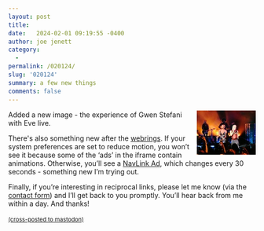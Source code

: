 ```yaml
---
layout: post
title:  
date:   2024-02-01 09:19:55 -0400
author: joe jenett
category:
  -  
permalink: /020124/
slug: '020124'
summary: a few new things
comments: false
---
```

<p><a href="/images/show?image=gweneve"><img src="/images/thumbs/thumb_gweneve.jpg" width="120" alt="gwen and eve - an experience" style="position:relative;float:right;margin:0 0 6px 6px;"></a>
Added a new image - the experience of Gwen Stefani with Eve live.
</p>
<p>
There's also something new after the <a href="/rings/">webrings</a>. If your system preferences are set to reduce motion, you won’t see it because some of the ‘ads’ in the iframe contain animations. Otherwise, you’ll see a <a href="https://dimden.dev/navlinkads/">NavLink Ad</a>, which changes every 30 seconds - something new I’m trying out.  
</p>
<p>
Finally, if you’re interesting in reciprocal links, please let me know (via the <a href="https://joejenett.com/contact/">contact form</a>) and I’ll get back to you promptly. You’ll hear back from me within a day. And thanks!
</p>
<p>
	<a href="https://brid.gy/publish/mastodon"><small>(cross-posted to mastodon)</small></a>
</p>